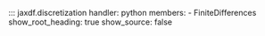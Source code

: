 ::: jaxdf.discretization
    handler: python
    members:
        - FiniteDifferences
    show_root_heading: true
    show_source: false